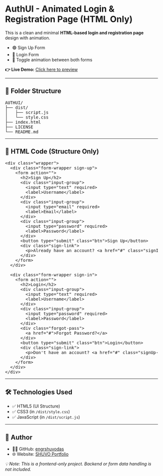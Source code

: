 <!-- README.md content starts here -->

<h1>AuthUI - Animated Login & Registration Page (HTML Only)</h1>

<p>This is a clean and minimal <strong>HTML-based login and registration page</strong> design with animation.</p>

<ul>
  <li>🟢 Sign Up Form</li>
  <li>🔵 Login Form</li>
  <li>🔁 Toggle animation between both forms</li>
</ul>

<p><strong>👉 Live Demo:</strong> <a href="https://engrshuvodas.github.io/AuthUI/" target="_blank">Click here to preview</a></p>

<hr>

<h2>📁 Folder Structure</h2>

<pre>
AUTHUI/
├── dist/
│   ├── script.js
│   └── style.css
├── index.html
├── LICENSE
└── README.md
</pre>

<hr>

<h2>🧱 HTML Code (Structure Only)</h2>

<pre>
&lt;div class="wrapper"&gt;
  &lt;div class="form-wrapper sign-up"&gt;
    &lt;form action=""&gt;
      &lt;h2&gt;Sign Up&lt;/h2&gt;
      &lt;div class="input-group"&gt;
        &lt;input type="text" required&gt;
        &lt;label&gt;Username&lt;/label&gt;
      &lt;/div&gt;
      &lt;div class="input-group"&gt;
        &lt;input type="email" required&gt;
        &lt;label&gt;Email&lt;/label&gt;
      &lt;/div&gt;
      &lt;div class="input-group"&gt;
        &lt;input type="password" required&gt;
        &lt;label&gt;Password&lt;/label&gt;
      &lt;/div&gt;
      &lt;button type="submit" class="btn"&gt;Sign Up&lt;/button&gt;
      &lt;div class="sign-link"&gt;
        &lt;p&gt;Already have an account? &lt;a href="#" class="signIn-link"&gt;Sign In&lt;/a&gt;&lt;/p&gt;
      &lt;/div&gt;
    &lt;/form&gt;
  &lt;/div&gt;

  &lt;div class="form-wrapper sign-in"&gt;
    &lt;form action=""&gt;
      &lt;h2&gt;Login&lt;/h2&gt;
      &lt;div class="input-group"&gt;
        &lt;input type="text" required&gt;
        &lt;label&gt;Username&lt;/label&gt;
      &lt;/div&gt;
      &lt;div class="input-group"&gt;
        &lt;input type="password" required&gt;
        &lt;label&gt;Password&lt;/label&gt;
      &lt;/div&gt;
      &lt;div class="forgot-pass"&gt;
        &lt;a href="#"&gt;Forgot Password?&lt;/a&gt;
      &lt;/div&gt;
      &lt;button type="submit" class="btn"&gt;Login&lt;/button&gt;
      &lt;div class="sign-link"&gt;
        &lt;p&gt;Don't have an account? &lt;a href="#" class="signUp-link"&gt;Sign Up&lt;/a&gt;&lt;/p&gt;
      &lt;/div&gt;
    &lt;/form&gt;
  &lt;/div&gt;
&lt;/div&gt;
</pre>

<hr>

<h2>🛠 Technologies Used</h2>
<ul>
  <li>✅ HTML5 (UI Structure)</li>
  <li>✅ CSS3 (in <code>/dist/style.css</code>)</li>
  <li>✅ JavaScript (in <code>/dist/script.js</code>)</li>
</ul>

<hr>

<h2>🔗 Author</h2>
<ul>
  <li>👨‍💻 GitHub: <a href="https://github.com/engrshuvodas" target="_blank">engrshuvodas</a></li>
  <li>🌐 Website: <a href="https://engrshuvodas.github.io/SHUVO-_portfolio/" target="_blank">SHUVO Portfolio</a></li>
</ul>

<p><em>💡 Note: This is a frontend-only project. Backend or form data handling is not included.</em></p>

<!-- README.md content ends here -->
